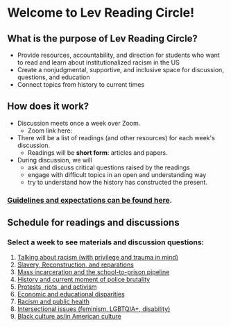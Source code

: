 # Welcome to Lev Reading Circle!

## What is the purpose of Lev Reading Circle?
- Provide resources, accountability, and direction for students who want to read and learn about institutionalized racism in the US
- Create a nonjudgmental, supportive, and inclusive space for discussion, questions, and education
- Connect topics from history to current times

## How does it work?
* Discussion meets once a week over Zoom.
    * Zoom link here: 
* There will be a list of readings (and other resources) for each week's discussion.
    * Readings will be **short form**: articles and papers.
* During discussion, we will
    * ask and discuss critical questions raised by the readings
    * engage with difficult topics in an open and understanding way
    * try to understand how the history has constructed the present.

### [Guidelines and expectations can be found here](./guidelines.html).

## Schedule for readings and discussions
### Select a week to see materials and discussion questions:
1. [Talking about racism (with privilege and trauma in mind)](./talking-about-racism)
2. [Slavery, Reconstruction, and reparations](./slavery-reconstruction-reparations)
3. [Mass incarceration and the school-to-prison pipeline](./mass-incarceration)
4. [History and current moment of police brutality](./police-brutality)
5. [Protests, riots, and activism](./protest-riots-activism)
6. [Economic and educational disparities](./economic-educational)
7. [Racism and public health](./public-health)
8. [Intersectional issues (feminism, LGBTQIA+, disability)](./intersectional-issues)
9. [Black culture as/in American culture](./culture)

